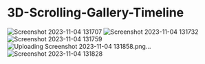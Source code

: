 # 3D-Scrolling-Gallery-Timeline

![Screenshot 2023-11-04 131707](https://github.com/kunal7216/3D-Scrolling-Gallery-Timeline/assets/112888767/befcc43d-901b-4d16-bf3b-aca446d0c56f)
![Screenshot 2023-11-04 131732](https://github.com/kunal7216/3D-Scrolling-Gallery-Timeline/assets/112888767/9bbcd6bc-da14-4e62-8753-44cb63073925)
![Screenshot 2023-11-04 131759](https://github.com/kunal7216/3D-Scrolling-Gallery-Timeline/assets/112888767/f674619a-6157-4455-94b4-0f484d61d4db)
![Uploading Screenshot 2023-11-04 131858.png…]()
![Screenshot 2023-11-04 131828](https://github.com/kunal7216/3D-Scrolling-Gallery-Timeline/assets/112888767/ad545229-bc15-45ff-8282-fdb498ea9445)
